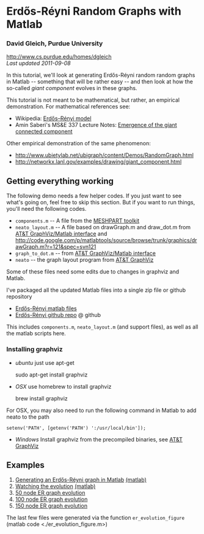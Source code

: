 Erdős-Réyni Random Graphs with Matlab
=====================================

### David Gleich, Purdue University
<http://www.cs.purdue.edu/homes/dgleich>    
_Last updated 2011-09-08_

In this tutorial, we'll look at generating Erdős-Réyni
random random graphs in Matlab -- something that will
be rather easy -- and then look at how the so-called
_giant component_ evolves in these graphs.

This tutorial is not meant to be mathematical, but rather,
an empirical demonstration.  For mathematical references see:

* Wikipedia: 
  [Erdős–Rényi model](http://en.wikipedia.org/wiki/Erd%C5%91s%E2%80%93R%C3%A9nyi_model)
* Amin Saberi's MS&E 337 Lecture Notes: 
  [Emergence of the giant connected component](http://www.stanford.edu/class/msande337/notes/lec1.pdf)

Other empirical demonstration of the same phenomenon:

* <http://www.ubietylab.net/ubigraph/content/Demos/RandomGraph.html>
* <http://networkx.lanl.gov/examples/drawing/giant_component.html>

Getting everything working
--------------------------

The following demo needs a few helper codes.  If you just want to
see what's going on, feel free to skip this section.  But if you
want to run things, you'll need the following codes.

* `components.m` -- A file from the 
  [MESHPART toolkit](http://www.cerfacs.fr/algor/Softs/MESHPART/)
* `neato_layout.m` -- A file based on drawGraph.m and draw_dot.m from 
  [AT&T GraphViz/Matlab interface](http://www.mathworks.com/matlabcentral/fileexchange/4518)
  and <http://code.google.com/p/matlabtools/source/browse/trunk/graphics/drawGraph.m?r=121&spec=svn121>
* `graph_to_dot.m` -- from  [AT&T GraphViz/Matlab interface](http://www.mathworks.com/matlabcentral/fileexchange/4518)
* `neato` -- the graph layout program from [AT&T GraphViz](http://www.graphviz.org/)

Some of these files need some edits due to changes in graphviz
and Matlab.

I've packaged all the updated Matlab files into a single zip file
or github repository

* [Erdős-Rényi matlab files](erdos_reyni.zip)
* [Erdős-Rényi github repo](https://github.com/dgleich/erdosrenyi-demo) @ github

This includes `components.m`, `neato_layout.m` (and support files),
as well as all the matlab scripts here. 

### Installing graphviz

* _ubuntu_ just use apt-get 

    sudo apt-get install graphviz
    
* _OSX_ use homebrew to install graphviz

    brew install graphviz
    
For OSX, you may also need to run the following command in Matlab
to add neato to the path

    setenv('PATH', [getenv('PATH') ':/usr/local/bin']);
    
* _Windows_ Install graphviz from the precompiled binaries, see
[AT&T GraphViz](http://www.graphviz.org/)

Examples
--------

1. [Generating an Erdős-Réyni graph in Matlab](generate.html)
   [(matlab)](generate.m)
2. [Watching the evolution](evolution.html)
   [(matlab)](evolution.m)
3. [50 node ER graph evolution](er-50.gif)
4. [100 node ER graph evolution](er-100.gif)
5. [150 node ER graph evolution](er-150.gif)

The last few files were generated via the function `er_evolution_figure`
(matlab code <./er_evolution_figure.m>)



